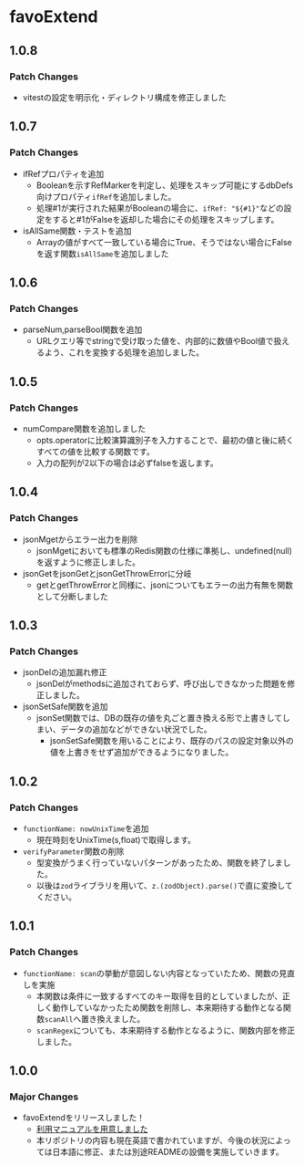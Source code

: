 # favoExtend

## 1.0.8

### Patch Changes

- vitestの設定を明示化・ディレクトリ構成を修正しました

## 1.0.7

### Patch Changes

- ifRefプロパティを追加
  - Booleanを示すRefMarkerを判定し、処理をスキップ可能にするdbDefs向けプロパティ`ifRef`を追加しました。
  - 処理#1が実行された結果がBooleanの場合に、`ifRef: "${#1}"`などの設定をすると#1がFalseを返却した場合にその処理をスキップします。
- isAllSame関数・テストを追加
  - Arrayの値がすべて一致している場合にTrue、そうではない場合にFalseを返す関数`isAllSame`を追加しました

## 1.0.6

### Patch Changes

- parseNum,parseBool関数を追加
  - URLクエリ等でstringで受け取った値を、内部的に数値やBool値で扱えるよう、これを変換する処理を追加しました。

## 1.0.5

### Patch Changes

- numCompare関数を追加しました
  - opts.operatorに比較演算識別子を入力することで、最初の値と後に続くすべての値を比較する関数です。
  - 入力の配列が2以下の場合は必ずfalseを返します。

## 1.0.4

### Patch Changes

- jsonMgetからエラー出力を削除
  - jsonMgetにおいても標準のRedis関数の仕様に準拠し、undefined(null)を返すように修正しました。
- jsonGetをjsonGetとjsonGetThrowErrorに分岐
  - getとgetThrowErrorと同様に、jsonについてもエラーの出力有無を関数として分断しました

## 1.0.3

### Patch Changes

- jsonDelの追加漏れ修正
  - jsonDelがmethodsに追加されておらず、呼び出しできなかった問題を修正しました。
- jsonSetSafe関数を追加
  - jsonSet関数では、DBの既存の値を丸ごと置き換える形で上書きしてしまい、データの追加などができない状況でした。
    - jsonSetSafe関数を用いることにより、既存のパスの設定対象以外の値を上書きをせず追加ができるようになりました。

## 1.0.2

### Patch Changes

- `functionName: nowUnixTime`を追加
  - 現在時刻をUnixTime(s,float)で取得します。
- `verifyParameter`関数の削除
  - 型変換がうまく行っていないパターンがあったため、関数を終了しました。
  - 以後は`zod`ライブラリを用いて、`z.(zodObject).parse()`で直に変換してください。

## 1.0.1

### Patch Changes

- `functionName: scan`の挙動が意図しない内容となっていたため、関数の見直しを実施
  - 本関数は条件に一致するすべてのキー取得を目的としていましたが、正しく動作していなかったため関数を削除し、本来期待する動作となる関数`scanAll`へ置き換えました。
  - `scanRegex`についても、本来期待する動作となるように、関数内部を修正しました。

## 1.0.0

### Major Changes

- favoExtendをリリースしました！
  - [利用マニュアルを用意しました](https://zenn.dev/nkte8/books/favoextend-manual)
  - 本リポジトリの内容も現在英語で書かれていますが、今後の状況によっては日本語に修正、または別途READMEの設備を実施していきます。
